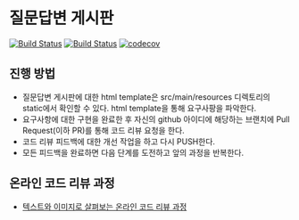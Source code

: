 # 질문답변 게시판

[![Build Status](https://travis-ci.com/ninezero90hy/java-qna-atdd.svg?branch=ninezero90hy)](https://travis-ci.com/ninezero90hy/java-qna-atdd)
[![Build Status](https://semaphoreci.com/api/v1/ninezero90hy/java-qna-atdd/branches/ninezero90hy/badge.svg)](https://semaphoreci.com/ninezero90hy/java-qna-atdd)
[![codecov](https://codecov.io/gh/ninezero90hy/java-qna-atdd/branch/ninezero90hy/graph/badge.svg)](https://codecov.io/gh/ninezero90hy/java-qna-atdd)

## 진행 방법
* 질문답변 게시판에 대한 html template은 src/main/resources 디렉토리의 static에서 확인할 수 있다. html template을 통해 요구사팡을 파악한다.
* 요구사항에 대한 구현을 완료한 후 자신의 github 아이디에 해당하는 브랜치에 Pull Request(이하 PR)를 통해 코드 리뷰 요청을 한다.
* 코드 리뷰 피드백에 대한 개선 작업을 하고 다시 PUSH한다.
* 모든 피드백을 완료하면 다음 단계를 도전하고 앞의 과정을 반복한다.

## 온라인 코드 리뷰 과정
* [텍스트와 이미지로 살펴보는 온라인 코드 리뷰 과정](https://github.com/next-step/nextstep-docs/tree/master/codereview)